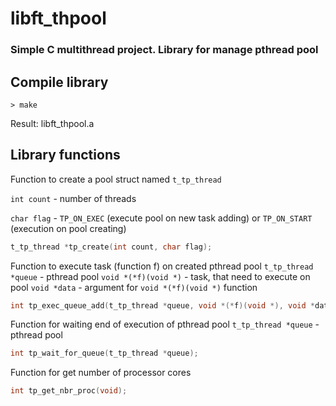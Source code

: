 # libft_thpool

### Simple C multithread project. Library for manage pthread pool

## Compile library
```
> make
```
Result: libft_thpool.a

## Library functions
Function to create a pool struct named `t_tp_thread`

`int count` - number of threads

`char flag` - `TP_ON_EXEC` (execute pool on new task adding) or `TP_ON_START` (execution on pool creating)

```c
t_tp_thread *tp_create(int count, char flag);
```
Function to execute task (function f) on created pthread pool
`t_tp_thread *queue` - pthread pool
`void *(*f)(void *)` - task, that need to execute on pool
`void *data` - argument for `void *(*f)(void *)` function
```c
int tp_exec_queue_add(t_tp_thread *queue, void *(*f)(void *), void *data);
```
Function for waiting end of execution of pthread pool
`t_tp_thread *queue` - pthread pool
```c
int tp_wait_for_queue(t_tp_thread *queue);
```
Function for get number of processor cores
```c
int tp_get_nbr_proc(void);
```
